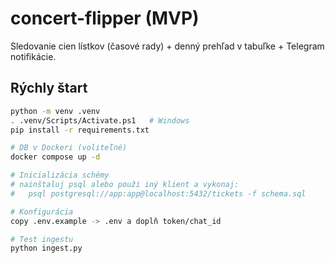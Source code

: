 ﻿# concert-flipper (MVP)

Sledovanie cien lístkov (časové rady) + denný prehľad v tabuľke + Telegram notifikácie.

## Rýchly štart
```bash
python -m venv .venv
. .venv/Scripts/Activate.ps1   # Windows
pip install -r requirements.txt

# DB v Dockeri (voliteľné)
docker compose up -d

# Inicializácia schémy
# nainštaluj psql alebo použi iný klient a vykonaj:
#   psql postgresql://app:app@localhost:5432/tickets -f schema.sql

# Konfigurácia
copy .env.example -> .env a doplň token/chat_id

# Test ingestu
python ingest.py
